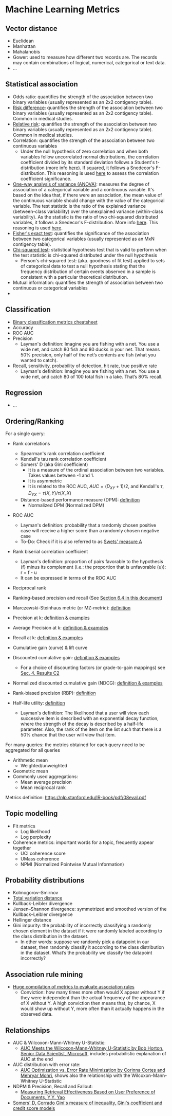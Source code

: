 
# Machine Learning Metrics

## Vector distance
- Euclidean
- Manhattan
- Mahalanobis
- Gower: used to measure how different two records are. The records may contain combinations of logical, numerical, categorical or text data.
- ...

## Statistical association
- Odds ratio: quantifies the strength of the association between two binary variables (usually represented as an 2x2 contigency table).
- [Risk difference](https://en.wikipedia.org/wiki/Risk_difference): quantifies the strength of the association between two binary variables (usually represented as an 2x2 contigency table). Common in medical studies.
- [Relative risk](https://en.wikipedia.org/wiki/Relative_risk): quantifies the strength of the association between two binary variables  (usually represented as an 2x2 contigency table). Common in medical studies.
- Correlation: quantifies the strength of the association between two continuous variables
  - Under the null hypothesis of zero correlation and when both variables follow uncorrelated normal distributions, the correlation coefficient divided by its standard deviation follows a Student's t-distribution (more info [here](https://en.wikipedia.org/wiki/Pearson_correlation_coefficient#Testing_using_Student's_t-distribution)). If squared, it follows a Snedecor's F-distribution. This reasoning is used [here](https://scikit-learn.org/stable/modules/generated/sklearn.feature_selection.f_regression.html#sklearn.feature_selection.f_regression) to assess the correlation coefficient significance.
- [One-way analysis of variance (ANOVA)](https://en.wikipedia.org/wiki/Analysis_of_variance): measures the degree of association of a categorical variable and a continuous variable. It's based on the idea that, if there were an association, the mean value of the continuous variable should change with the value of the categorical variable. The test statistic is the ratio of the explained variance (between-class variability) over the unexplained variance (within-class variability). As the statistic is the ratio of two chi-squared distributed variables, it follows a Snedecor's F-distribution. More info [here](https://en.wikipedia.org/wiki/F-test#Multiple-comparison_ANOVA_problems). This reasoning is used [here](https://scikit-learn.org/stable/modules/generated/sklearn.feature_selection.f_classif.html).
- [Fisher's exact test](https://en.wikipedia.org/wiki/Fisher%27s_exact_test): quantifies the significance of the association between two categorical variables (usually represented as an MxN contigency table).
- [Chi-squared test](https://en.wikipedia.org/wiki/Chi-squared_test): statistical hypothesis test that is valid to perform when the test statistic is chi-squared distributed under the null hypothesis
  -  Person's chi-squared test: (aka. goodness of fit test) applied to sets of categorical data to test a null hypothesis stating that the frequency distribution of certain events observed in a sample is consistent with a particular theoretical distribution.
- Mutual information: quantifies the strength of association between two continuous or categorical variables
- 

## Classification
- [Binary classification metrics cheatsheet](https://github.com/neptune-ai/blog-binary-classification-metrics/blob/master/binary_classification_metrics_cheathsheet.pdf)
- Accuracy
- ROC AUC
- Precision
  - Layman's definition: Imagine you are fishing with a net. You use a wide net, and catch 80 fish and 80 ducks in your net. That means 50% precision, only half of the net’s contents are fish (what you wanted to catch).
- Recall, sensitivity, probability of detection, hit rate, true positive rate
  - Layman's definition: Imagine you are fishing with a net. You use a wide net, and catch 80 of 100 total fish in a lake. That’s 80% recall. 

## Regression
- ...

## Ordering/Ranking

For a single query:
- Rank correlations
  - Spearman's rank correlation coefficient
  - Kendall's tau rank correlation coefficient
  - Somers' D (aka Gini coefficient)
    - It is a measure of the ordinal association between two variables. Takes values between -1 and 1.
    - It is asymmetric
    - It is related to the ROC AUC, $AUC=(D_{XY}+1)/2$, and Kendall's $\tau$, $D_{YX}=\tau(X,Y)/\tau(X,X)$
  - Distance-based performance measure (DPM): [definition][1-open]
    - Normalized DPM (Normalized DPM)
- ROC AUC
  - Layman's definition: probability that a randomly chosen positive case will receive a higher score than a randomly chosen negative case
  - To-Do: Check if it is also referred to as [Swets' measure A][swets-open]
- Rank biserial correlation coefficient
  - Layman's definition: proportion of pairs favorable to the hypothesis (f) minus its complement (i.e.: the proportion that is unfavorable (u)): r = f - u
  - It can be expressed in terms of the ROC AUC
- Reciprocal rank
- Ranking-based precision and recall (See [Section 6.4 in this document][1-open])
- Marczewski-Steinhaus metric (or MZ-metric): [definition](http://matwbn.icm.edu.pl/ksiazki/cm/cm6/cm6141.pdf)


- Precision at k: [definition & examples](https://ils.unc.edu/courses/2013_spring/inls509_001/lectures/10-EvaluationMetrics.pdf)
- Average Precision at k: [definition & examples](https://ils.unc.edu/courses/2013_spring/inls509_001/lectures/10-EvaluationMetrics.pdf)
- Recall at k: [definition & examples](https://ils.unc.edu/courses/2013_spring/inls509_001/lectures/10-EvaluationMetrics.pdf)
- Cumulative gain (curve) & lift curve
- Discounted cumulative gain: [definition & examples](https://ils.unc.edu/courses/2013_spring/inls509_001/lectures/10-EvaluationMetrics.pdf)
  - For a choice of discounting factors (or grade-to-gain mappings) see [Sec. 4. Results C2](http://ir.ii.uam.es/pubs/irj2020.pdf)
- Normalized discounted cumulative gain (NDCG): [definition & examples](https://ils.unc.edu/courses/2013_spring/inls509_001/lectures/10-EvaluationMetrics.pdf)
- Rank-biased precision (RBP): [definition](https://dl.acm.org/doi/10.1145/1416950.1416952)
- Half-life utility: [definition](https://doi.org/10.1145/963770.963772)
  - Layman's definition: The likelihood that a user will view each successive item is described with an exponential decay function, where the strength of the decay is described by a half-life parameter. Also, the rank of the item on the list such that there is a 50% chance that the user will view that item.

For many queries: the metrics obtained for each query need to be aggregated for all queries
- Arithmetic mean
  - Weighted/unweighted 
- Geometric mean
- Commonly used aggregations:
  - Mean average precision
  - Mean reciprocal rank

Metrics definition: https://nlp.stanford.edu/IR-book/pdf/08eval.pdf

## Topic modelling
- Fit metrics
  - Log likelihood
  - Log perplexity 
- Coherence metrics: important words for a topic, frequently appear together 
  - UCI coherence score
  - UMass coherence
  - NPMI (Normalized Pointwise Mutual Information)

## Probability distributions
- Kolmogorov–Smirnov
- [Total variation distance](https://en.wikipedia.org/wiki/Total_variation_distance_of_probability_measures)
- Kullback-Leibler divergence
- Jensen–Shannon divergence: symmetrized and smoothed version of the Kullback–Leibler divergence
- Hellinger distance
- Gini impurity: the probability of incorrectly classifying a randomly chosen element in the dataset if it were randomly labeled according to the class distribution in the dataset.
  - In other words: suppose we randomly pick a datapoint in our dataset, then randomly classify it according to the class distribution in the dataset. What’s the probability we classify the datapoint incorrectly?

## Association rule mining
- [Huge compilation of metrics to evaluate association rules](https://michael.hahsler.net/research/association_rules/measures.html)
  - Conviction: how many times more often would X appear without Y if they were independent than the actual frequency of the appearance of X without Y. A high conviction then means that, by chance, X would show up without Y, more often than it actually happens in the observed data.

## Relationships
- AUC & Wilcoxon-Mann-Whitney U-Statistic:
  - [AUC Meets the Wilcoxon-Mann-Whitney U-Statistic by Bob Horton, Senior Data Scientist, Microsoft](https://blog.revolutionanalytics.com/2017/03/auc-meets-u-stat.html), includes probabilistic explanation of AUC at the end
- AUC distribution with error rate:
  - [AUC Optimization vs. Error Rate Minimization by Corinna Cortes and Mehryar Mohri](https://papers.nips.cc/paper/2518-auc-optimization-vs-error-rate-minimization.pdf), shows also the relationship with the Wilcoxon-Mann-Whitney U-Statistic 
- NDPM & Precision, Recall and Fallout:
  - [Measuring Retrieval Effectiveness Based on User Preference of Documents, Y.Y. Yao][1-open]
- [Somers' D, Corrado Gini's measure of inequality, Gini's coefficient and credit score models](https://towardsdatascience.com/using-the-gini-coefficient-to-evaluate-the-performance-of-credit-score-models-59fe13ef420)


[1]: <https://dx.doi.org/10.1002/(SICI)1097-4571(199503)46:2%3C133::AID-ASI6%3E3.0.CO;2-Z> "Measuring Retrieval Effectiveness Based on User Preference of Documents, Y.Y. Yao (paid version)"
[1-open]: <http://www2.cs.uregina.ca/~yyao/PAPERS/jasis_ndpm.pdf> "Measuring Retrieval Effectiveness Based on User Preference of Documents, Y.Y. Yao (free version)"
[swets]: <https://dx.doi.org/10.1126/science.3287615> "Measuring the Accuracy of Diagnostic Systems, J.A. Swets (paid version)"
[swets-open]: <http://wixtedlab.ucsd.edu/publications/Psych%20218/Swets_1988.pdf> "Measuring the Accuracy of Diagnostic Systems, J.A. Swets (free version)"
